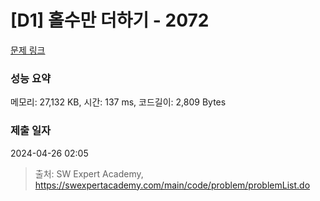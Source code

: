 # [D1] 홀수만 더하기 - 2072 

[문제 링크](https://swexpertacademy.com/main/code/problem/problemDetail.do?contestProbId=AV5QSEhaA5sDFAUq) 

### 성능 요약

메모리: 27,132 KB, 시간: 137 ms, 코드길이: 2,809 Bytes

### 제출 일자

2024-04-26 02:05



> 출처: SW Expert Academy, https://swexpertacademy.com/main/code/problem/problemList.do